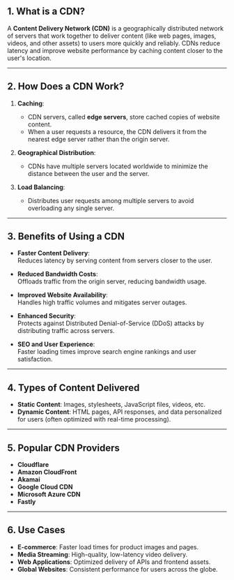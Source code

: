 ## 1. What is a CDN?
A **Content Delivery Network (CDN)** is a geographically distributed network of servers that work together to deliver content (like web pages, images, videos, and other assets) to users more quickly and reliably. CDNs reduce latency and improve website performance by caching content closer to the user's location.

---

## 2. How Does a CDN Work?
1. **Caching**:  
   - CDN servers, called **edge servers**, store cached copies of website content.
   - When a user requests a resource, the CDN delivers it from the nearest edge server rather than the origin server.

2. **Geographical Distribution**:  
   - CDNs have multiple servers located worldwide to minimize the distance between the user and the server.

3. **Load Balancing**:  
   - Distributes user requests among multiple servers to avoid overloading any single server.

---

## 3. Benefits of Using a CDN
- **Faster Content Delivery**:  
  Reduces latency by serving content from servers closer to the user.
  
- **Reduced Bandwidth Costs**:  
  Offloads traffic from the origin server, reducing bandwidth usage.

- **Improved Website Availability**:  
  Handles high traffic volumes and mitigates server outages.

- **Enhanced Security**:  
  Protects against Distributed Denial-of-Service (DDoS) attacks by distributing traffic across servers.

- **SEO and User Experience**:  
  Faster loading times improve search engine rankings and user satisfaction.

---

## 4. Types of Content Delivered
- **Static Content**: Images, stylesheets, JavaScript files, videos, etc.
- **Dynamic Content**: HTML pages, API responses, and data personalized for users (often optimized with real-time processing).

---

## 5. Popular CDN Providers
- **Cloudflare**
- **Amazon CloudFront**
- **Akamai**
- **Google Cloud CDN**
- **Microsoft Azure CDN**
- **Fastly**

---

## 6. Use Cases
- **E-commerce**: Faster load times for product images and pages.
- **Media Streaming**: High-quality, low-latency video delivery.
- **Web Applications**: Optimized delivery of APIs and frontend assets.
- **Global Websites**: Consistent performance for users across the globe.

